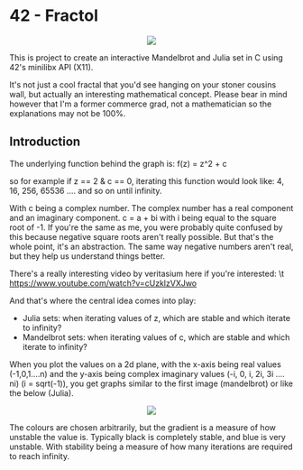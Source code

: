 # 42 - Fractol

<p align="center">
  <img src="https://upload.wikimedia.org/wikipedia/commons/thumb/2/21/Mandel_zoom_00_mandelbrot_set.jpg/1280px-Mandel_zoom_00_mandelbrot_set.jpg" />
</p>

This is project to create an interactive Mandelbrot and Julia set in C using 42's minilibx API (X11).

It's not just a cool fractal that you'd see hanging on your stoner cousins wall, but actually an interesting mathematical concept. 
Please bear in mind however that I'm a former commerce grad, not a mathematician so the explanations may not be 100%.

## Introduction

The underlying function behind the graph is:
  f(z) = z^2 + c

so for example if z == 2 & c == 0, iterating this function would look like:
  4, 16, 256, 65536 .... and so on until infinity.

With c being a complex number. The complex number has a real component and an imaginary component. c = a + bi with i being equal to the square root of -1.
If you're the same as me, you were probably quite confused by this because negative square roots aren't really possible. But that's the whole point, it's an abstraction.
The same way negative numbers aren't real, but they help us understand things better.

There's a really interesting video by veritasium here if you're interested:
\t https://www.youtube.com/watch?v=cUzklzVXJwo

And that's where the central idea comes into play:
- Julia sets:        when iterating values of z, which are stable and which iterate to infinity?
- Mandelbrot sets:   when iterating values of c, which are stable and which iterate to infinity?

When you plot the values on a 2d plane, with the x-axis being real values (-1,0,1....n)
and the y-axis being complex imaginary values (-i, 0, i, 2i, 3i .... ni) (i = sqrt(-1)), you get graphs similar to the first image (mandelbrot) or like the below (Julia).

<p align="center">
  <img src="https://upload.wikimedia.org/wikipedia/commons/thumb/3/36/JuliaSet.35.png/1920px-JuliaSet.35.png" />
</p>

The colours are chosen arbitrarily, but the gradient is a measure of how unstable the value is. Typically black is completely stable, and blue is very unstable. With stability being a measure of how many iterations are required to reach infinity.
